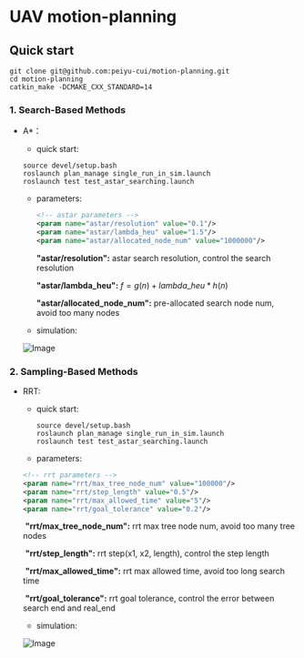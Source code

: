 # UAV motion-planning

## Quick start

```shell
git clone git@github.com:peiyu-cui/motion-planning.git
cd motion-planning
catkin_make -DCMAKE_CXX_STANDARD=14
```

### 1. Search-Based Methods

* A*：

  * quick start:

  ```shell
  source devel/setup.bash
  roslaunch plan_manage single_run_in_sim.launch
  roslaunch test test_astar_searching.launch
  ```

  * parameters:

    ```xml
    <!-- astar parameters -->
    <param name="astar/resolution" value="0.1"/>
    <param name="astar/lambda_heu" value="1.5"/>
    <param name="astar/allocated_node_num" value="1000000"/>
    ```

    **"astar/resolution":**     astar search resolution, control the search resolution

    **"astar/lambda_heu":**     $f = g(n) + lambda\_heu * h(n)$

    **"astar/allocated_node_num":**  pre-allocated search node num, avoid too many nodes

  * simulation:

  ![Image](https://github.com/peiyu-cui/motion-planning/blob/main/pic/astar.gif?raw=true)

### 2. Sampling-Based Methods

* RRT:

  * quick start:

    ```shell
    source devel/setup.bash
    roslaunch plan_manage single_run_in_sim.launch
    roslaunch test test_astar_searching.launch
    ```

  * parameters:

  ```xml
  <!-- rrt parameters -->
  <param name="rrt/max_tree_node_num" value="100000"/>
  <param name="rrt/step_length" value="0.5"/>
  <param name="rrt/max_allowed_time" value="5"/>
  <param name="rrt/goal_tolerance" value="0.2"/>
  ```

  ​    **"rrt/max_tree_node_num":** rrt max tree node num, avoid too many tree nodes

  ​	**"rrt/step_length":** rrt step(x1, x2, length), control the step length

  ​	**"rrt/max_allowed_time":** rrt max allowed time, avoid too long search time

  ​	**"rrt/goal_tolerance":** rrt goal tolerance, control the error between search end and real_end

  * simulation:

  ![Image](https://github.com/peiyu-cui/motion-planning/blob/main/pic/rrt.gif?raw=true)



